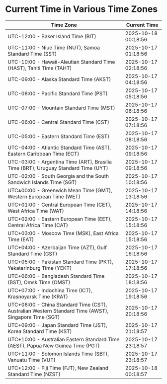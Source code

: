# Current Time in Various Time Zones

| Time Zone | Current Time |
|-----------|--------------|
| UTC-12:00 - Baker Island Time (BIT) | 2025-10-18 00:18:56 |
| UTC-11:00 - Niue Time (NUT), Samoa Standard Time (SST) | 2025-10-17 01:18:56 |
| UTC-10:00 - Hawaii-Aleutian Standard Time (HAST), Tahiti Time (TAHT) | 2025-10-17 02:18:56 |
| UTC-09:00 - Alaska Standard Time (AKST) | 2025-10-17 04:18:56 |
| UTC-08:00 - Pacific Standard Time (PST) | 2025-10-17 05:18:56 |
| UTC-07:00 - Mountain Standard Time (MST) | 2025-10-17 06:18:56 |
| UTC-06:00 - Central Standard Time (CST) | 2025-10-17 07:18:56 |
| UTC-05:00 - Eastern Standard Time (EST) | 2025-10-17 08:18:56 |
| UTC-04:00 - Atlantic Standard Time (AST), Eastern Caribbean Time (ECT) | 2025-10-17 09:18:56 |
| UTC-03:00 - Argentina Time (ART), Brasília Time (BRT), Uruguay Standard Time (UYT) | 2025-10-17 09:18:56 |
| UTC-02:00 - South Georgia and the South Sandwich Islands Time (SGT) | 2025-10-17 10:18:56 |
| UTC±00:00 - Greenwich Mean Time (GMT), Western European Time (WET) | 2025-10-17 13:18:56 |
| UTC+01:00 - Central European Time (CET), West Africa Time (WAT) | 2025-10-17 14:18:56 |
| UTC+02:00 - Eastern European Time (EET), Central Africa Time (CAT) | 2025-10-17 15:18:56 |
| UTC+03:00 - Moscow Time (MSK), East Africa Time (EAT) | 2025-10-17 15:18:56 |
| UTC+04:00 - Azerbaijan Time (AZT), Gulf Standard Time (GST) | 2025-10-17 16:18:56 |
| UTC+05:00 - Pakistan Standard Time (PKT), Yekaterinburg Time (YEKT) | 2025-10-17 17:18:56 |
| UTC+06:00 - Bangladesh Standard Time (BST), Omsk Time (OMST) | 2025-10-17 18:18:56 |
| UTC+07:00 - Indochina Time (ICT), Krasnoyarsk Time (KRAT) | 2025-10-17 19:18:56 |
| UTC+08:00 - China Standard Time (CST), Australian Western Standard Time (AWST), Singapore Time (SGT) | 2025-10-17 20:18:56 |
| UTC+09:00 - Japan Standard Time (JST), Korea Standard Time (KST) | 2025-10-17 21:18:57 |
| UTC+10:00 - Australian Eastern Standard Time (AEST), Papua New Guinea Time (PGT) | 2025-10-17 23:18:57 |
| UTC+11:00 - Solomon Islands Time (SBT), Vanuatu Time (VUT) | 2025-10-17 23:18:57 |
| UTC+12:00 - Fiji Time (FJT), New Zealand Standard Time (NZST) | 2025-10-18 00:18:57 |
